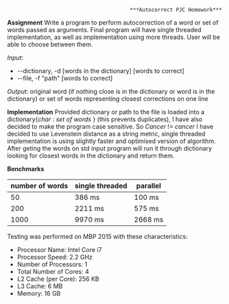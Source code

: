                                             ***Autocorrect PJC Homework***

**Assignment**
Write a program to perform autocorrection of a word or set of words passed as arguments. Final program will have single threaded implementation, as well as implementation using more threads. User will be able to choose between them.

*Input*: 
- --dictionary, -d  [words in the dictionary] [words to correct]
- --file, -f "path"  [words to correct]
             
*Output*: 
original word (if nothing close is in the dictionary or word is in the dictionary) or set of words representing closest corrections on one line

**Implementation** 
Provided dictionary or path to the file is loaded into a dictionary{*char* : *set of words* } (this prevents duplicates), I have also decided to make the program case sensitive. So *Cancer* != *cancer*
I have decided to use Levenstein distance as a string metric, single threaded implementation is using slightly faster and optimised version of algorithm.
After geting the words on std input program will run it through dictionary looking for closest words in the dictionary and return them.

**Benchmarks**

| number of words | single threaded | parallel |
|-----------------|-----------------|----------|
| 50              | 386 ms          | 100 ms   |
| 200             | 2211 ms         | 575 ms   |
| 1000            | 9970 ms         | 2668 ms  |

Testing was performed on MBP 2015 with these characteristics:
- Processor Name:    Intel Core i7
- Processor Speed:    2.2 GHz
- Number of Processors:    1
- Total Number of Cores:    4
- L2 Cache (per Core):    256 KB
- L3 Cache:    6 MB
- Memory:    16 GB
                         
